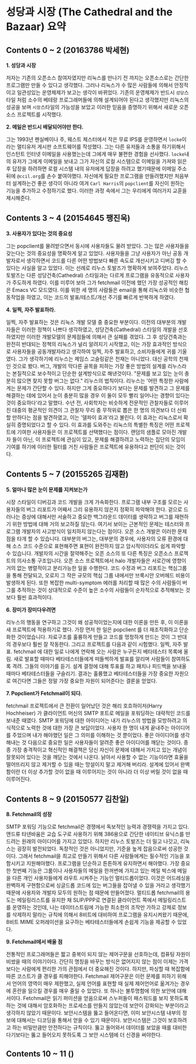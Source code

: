 __성당과 시장__ (The Cathedral and the Bazaar) 요약
==================================================

Contents 0 ~ 2 (20163786 박세현)
------------------------------

__1. 성당과 시장__

저자는 기존의 오픈소스 참여자였지만 리눅스를 만나기 전 까지는 오픈소스로는 간단한 프로그램만 만들 수 있다고 생각했다. 그러나 리눅스가 수 많은 사람들에 의해서 안정적이고 일관성있는 운영체제가 보고는 생각이 바뀌었다. 기존의 운영체제가 반드시 `성당`스타일 처럼 소수의 베테랑 프로그래머들에 의해 설계되어야 된다고 생각했지만 리눅스의 성공을 보며 `시장`스타일의 가능성을 보았고 이러한 믿음을 증명하기 위해서 새로운 오픈소스 프로젝트를 시작했다.

__2. 메일은 반드시 배달되어야만 한다.__

그는 1993년 펜실베이나 주, 웨스트 체스터에서 작은 무료 IPS를 운영하면서 `locke`이라는 멀티유저 게시판 소프트웨어를 작성했다. 그는 다른 유저들과 소통을 하기위해서 인스턴트 인터넷 이메일을 사용했는는데 그에게 매우 불편한 경험을 선사했다. `locke`내의 유저가 그에게 이메일을 보내고 그가 자신의 로컬 시스템으로 이메일을 가져와 읽은 후 답장을 하려하면 로컬 시스템 내의 유저에게 답장을 하려고 했기때문에 이메일 주소 뒤에 `@ccil.org`를 손수 붙여야했다.
자신에게 필요한 프로그램을 만들려했지만 처음부터 설계하는건 좋은 생각이 아니라 여겨 `Carl Harris`의 `popclient`를 자신이 원하는 기능을 추가하고 수정하기로 했다.
이러한 과정 속에서 그는 우리에게 여러가지 교훈을 제시해준다.

Contents 3 ~ 4 (20154645 팽진욱)
------------------------------

__3. 사용자가 있다는 것의 중요성__

그는 popclient를 물려받으면서 동시에 사용자들도 물려 받았다.
그는 많은 사용자들을 갖는다는 것의 중요성을 명확하게 알고 있었다. 사용자들을 그냥 사용자가 아닌 공동 개발자로서 생각하면서 코드를 다른 어떤 방법보다 빠른 속도로 개선시키고 디버깅 할 수 있다는 사실을 알고 있었다.
이는 선례로 리누스 토발즈가 명확하게 보여주었다.
리누스 토발즈는 다른 성당건축(Cathedral) 스타일과는 다르게 프로그램을 유동적으로 사용자가 주도하게 하였다.
이를 미루어 보아 그가 fetchmail 이전에 했던 가장 성공적인 해킹은 Emacs VC 모드였다. 이를 위한 세 명의 사람들은 email을 통해 리눅스와 비슷한 협동작업을 하였고, 이는 코드의 발표/테스트/개선 주기를 빠르게 반복하게 하였다.

__4. 일찍, 자주 발표하라.__

일찍, 자주 발표하는 것은 리눅스 개발 모델 중 중요한 부분이다.
이전의 대부분의 개발자들은 이러한 정책이 나쁘다 생각하였고, 성당건축(Cathedral) 스타일의 개발을 선호하였지만 이러한 개발모델의 문제점들에 의해서 큰 실패를 겪었다.
그 후 성당건축과는 완전히 반대되는 정책의 리눅스가 널리 알려지기 시작했고, 이는 가장 효과적인 방식으로 사용자들을 공동개발자라고 생각하여 일찍, 자주 발표하고, 소비자들에게 귀를 기울였다.
그가 생각하기에 리누스는 제임스 고슬링같은 천재는 아니었다. 대신 공학의 천재인 것으로 봤다. 버그, 개발의 막다른 골목을 피하는 가장 좋은 방법의 설계를 리누스라는 본질적으로 보수적이고 단순한 설계방식으로 해낸것이다.
"문제를 보고 있는 눈이 충분히 많으면 찾지 못할 버그는 없다." 리누스의 법칙이다. 리누스는 '어떤 특정한 사람에게는 문제가 간단할 수 있다. 하지만 그게 중요하다기 보다는 문제를 발견하고 그 문제를 해결하는 데에 있어서 눈이 충분히 많을 경우 이 둘이 모두 빨리 일어나는 경향이 있다는 것이 중요하다'라고 말했다.
수년 전, 사회학자는 비슷하게 전문적인 관찰자들로 이루어진 대중의 평균적인 의견이 그 관찰자 무리 중 무작위로 뽑은 한 명의 의견보다 더 신뢰할 만하다는 점을 발견하였고, 이는 '델파이 효과'라고 불린다. 이 효과는 리눅스로서 확실히 증명되었다고 할 수 있다.
이 효과를 도와주는 리눅스의 특별한 특징은 어떤 프로젝트에 기여한 사용자들은 이 프로젝트를 선택했다는 점이다. 랜덤의 샘플로 모아진 개발자 들이 아닌, 이 프로젝트에 관심이 있고, 문제를 해결하려고 노력하는 집단의 모임이 기여를 하기에 이러한 필터를 거친 사람들은 프로젝트에 유용하다고 판단이 되는 것이다.

Contents 5 ~ 7 (20155265 김재환)
------------------------------

__5. 얼마나 많은 눈이 문제를 지켜보는가__

시장 스타일이 디버깅과 코드 개발을 크게 가속화한다. 프로그램 내부 구조를 모르는 사용자들의 버그 리포트가 어째서 그리 유용하지 않은지 정확히 파악해야 한다. 겉으로 드러나는 증상에 대해서만 서술하고 중요한 백그라운드 데이터를 생략하고 버그를 재현하기 위한 방법에 대해 거의 보고하질 않는다. 여기서 보이는 근본적인 문제는 테스터와 프로그램 개발자의 사고방식이 일치하지 않는다는 점이다. 오픈 소스 개발은 이러한 문제점을 타개 할 수 있습니다. 대부분의 버그는, 대부분의 경우에, 사용자의 오류 환경에 대해 소스 코드 수준으로 표현해주면 표현이 완전하지 않고 암시적이더라도 쉽게 파악할 수 있습니다. 개발자의 시간을 절약해주는 오픈 소스의 또 다른 특징은 오픈소스 프로젝트의 의사소통 구조입니다. 오픈 소스 프로젝트에서 halo 개발자들은 서로간에 영향이 거의 없는 병렬적이고 분리가능한 일을 수행한다. 코드 수정과 버그 리포트는 핵심그룹을 통해 전달되고, 오로지 그 작은 규모의 핵심 그룹 내에서만 브룩시안 오버헤드 비용이 발생하게 된다. 또한 복잡한 multi-symptom 에러를 처리할 때 많은 수의 사람들이 버그를 추적하는 것이 상대적으로 수준이 높은 소수의 사람들이 순차적으로 추적해보는 것보다 훨씬 효과적이다.

__6. 장미가 장미다우려면__

리누스의 행동을 연구하고 그것이 왜 성공적이었는지에 대한 이론을 만든 후, 이 이론을 새 프로젝트에 적용하기로 했다. 가장 먼저 한 일은 popclient 를 더 재조직화하고 단순화한 것이었습니다. 자료구조를 훌륭하게 만들고 코드를 멍청하게 만드는 것이 그 반대의 경우보다 훨씬 잘 작동한다. 그리고 프로젝트를 다음과 같이 시험했다. 일찍, 자주 발표. fetchmail 에 대한 일로 나에게 연락해 오는 사람은 누구든지 베타테스터 목록에 올림. 새로 발표할 때마다 베타테스터들에게 떠들썩하게 발표를 알리며 사람들이 참여하도록 격려. 그들의 이야기를 듣기. 설계 결정에 대해 투표를 하고 패치나 피드백을 보내올 때마다 베타테스터들을 구슬리기. 결과는 훌륭했고 베타테스터들을 가장 중요한 자원으로 여긴다면 그들은 정말 가장 중요한 자원이 되어준다는 결론을 얻었다.

__7. Popclient가 Fetchmail이 되다.__

fetchmail 프로젝트에서 큰 전환이 일어났던 것은 해리 호흐하이저(Harry Hochheiser) 가 클라이언트 머신의 SMTP 포트로 메일을 포워딩하는 대략적인 코드를 보내준 때였다. SMTP 포워딩에 대한 아이디어는 내가 리누스의 방법을 모방하려고 의식적으로 노력한 것에 대한 가장 큰 보답이었다. 사용자 한 명이 내게 끝내주는 아이디어를 주었으며 내가 해야했던 일은 그 의미를 이해하는 것 뿐이었다. 좋은 아이디어를 생각해내는 것 다음으로 중요한 일은 사용자들이 알려준 좋은 아이디어를 깨닫는 것이다. 종종 가장 충격적이고 혁신적인 해결책은 당신 자신이 문제에 대해서 가지고 있는 개념이 잘못되어 있다는 것을 깨닫는 것에서 나온다. 낡아서 사용할 수 없는 기능이라면 효율을 떨어뜨리지 않고 제거할 수 있을 때는 망설이지 말고 제거해 버리라. 설계에 있어서 완벽함이란 더 이상 추가할 것이 없을 때 이루어지는 것이 아니라 더 이상 버릴 것이 없을 때 이루어진다.

Contents 8 ~ 9 (20150577 김찬일)
------------------------------

__8. Fetchmail의 성장__

SMTP 포워딩 기능으로 fetchmail은 경쟁에서 독보적인 능력과 경쟁력을 가지고 있다.
앤드류 타넨바움은 교습 도구로 사용하기 위해 386용으로 간단한 네이티브 유닉스를 만드려는 원래의 아이디어를 가지고 있었다. 하지만 리누스 토발즈는 더 밀고 나갓고, 리눅스는 굉장히 발전되었다. 독창적인 것은 아니었지만, 기준을 높게 잡음으로써 성공한 것이다. 그래서 fetchmail을 최고로 만들기 위해서 다른 사람들에게는 필수적인 기능을 포함시키고 지원해야했다. 프로그램을 단순하고 튼튼하게 유지하면서 해야했다. 가장 중요한 첫번째 기능은 그룸이나 사용자들의 메일을 한꺼번에 가지고 있는 메일 박스에 메일을 다른 개인 사용자들에게 라우트 시켜주는 기능인 멀티드롭이었다. 이것은 어드레싱을 완벽하게 구현함으로써 싱글드롭 코드에 있는 버그들을 잡아낼 수 있을 거라고 생각했기 때문에 사용자와 개발자 모두의 원하는 점 때문에 만들어졌다. 멀티드롭 fetchmail의 용도는 메일링리스트를 유지한 채 SLIP/PPP로 연결된 클라이언트 쪽에서 메일링리스트를 운영하는 것인데, 나는 데이터스트림에 가능한 최소한의 조작만 가하고 강제로 정보를 삭제하지 말라는 규칙에 의해서 8비트에 대비하여 프로그램을 유지시켜왔기 때문에, 8비트 MIME 오퍼레이션을 요구하는 베타테스터들에게 손쉽게 기능을 제공할 수 있었다.

__9. Fetchmail에서 배울 점__

 전통적인 프로그래머들은 짧고 중복이 되지 않는 제어구문을 선호하는데, 컴퓨팅 자원이 비쌌을 때의 이야기이다. 간단히 명칭을 바꾸는 방식은 없어지지 않는 점이 이제는 가격 보다는 사람에게 편리한 가의 관점에서 더 중요해진 것이다. 하지만, 파싱할 때 복잡함에 따른 코스트가 클 경우를 피해야한다. Fetchmail 제어구문은 이런 문제를 피하기 위해서 언어의 영역이 매우 제한했고, 실제 언어를 표현할 때 실제 제어언어로 옮겨가는 경우에 혼란을 일으킬 경우를 매우 줄일 수 있었다.
 또 하나는 불투명함에 의한 보안에 대해서이다. Fetchmail은 읽기 퍼미션을 얻음으로써 스누퍼들이 패스워드를 보지 못하도록하는 것에 대해서 암호화하는 프로세스를 만들지 않았는데 보안이 강화되는 부분이라고 생각하지 않았기 때문이다. 보안시스템을 뚫고 들어온다면, 이미 보안시스템 내부의 정보에 대해서는 디코딩을 통해서 얻을 수 있기 때문이다. 보안시스템은 그것이 보호하려고 하는 비밀만큼만 안전하다는 규칙이다. 뚫고 들어와서 데이터를 보았을 때를 대비한다기보다는 뚫고 들어오지 못하도록 그 보안 시스템에 더 신경을 써야한다.

Contents 10 ~ 11 ()
------------------------------
